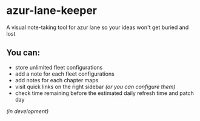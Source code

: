 # azur-lane-keeper

A visual note-taking tool for azur lane so your ideas won't get buried and lost

## You can:
- store unlimited fleet configurations
- add a note for each fleet configurations
- add notes for each chapter maps
- visit quick links on the right sidebar _(or you can configure them)_
- check time remaining before the estimated daily refresh time and patch day

_(in development)_

